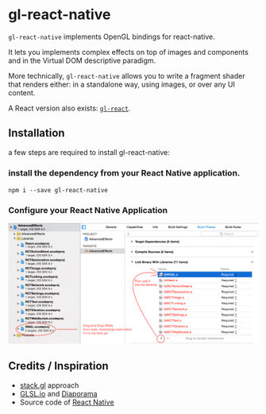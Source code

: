 # gl-react-native

`gl-react-native` implements OpenGL bindings for react-native.

It lets you implements complex effects on top of images and components
and in the Virtual DOM descriptive paradigm.

More technically, `gl-react-native` allows you to write a fragment shader that renders either: in a standalone way, using images, or over any UI content.

A React version also exists: [`gl-react`](http://github.com/ProjectSeptemberInc/gl-react).


## Installation

a few steps are required to install gl-react-native:

### install the dependency from your React Native application.

```
npm i --save gl-react-native
```

### Configure your React Native Application

![](docs/install-steps.png)


## Credits / Inspiration

- [stack.gl](http://stack.gl/) approach
- [GLSL.io](http://glsl.io/) and [Diaporama](https://github.com/gre/diaporama)
- Source code of [React Native](https://github.com/facebook/react-native)
